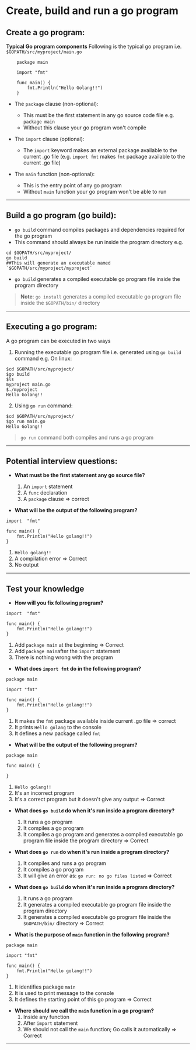 # Create, build and run a go program
## Create a go program:
 
**Typical Go program components**
Following is the typical go program i.e. `$GOPATH/src/myproject/main.go`
```golang 
    package main

    import "fmt"

    func main() {
        fmt.Println("Hello Golang!!")
    }
```
* The `package` clause (non-optional):  
    * This must be the first statement in any go source code file e.g. `package main`
    * Without this clause your go program won't compile

* The `import` clause (optional):
    * The `import` keyword makes an external package available to the current .go file (e.g. `import fmt` makes `fmt` package available to the current .go file)

* The `main` function (non-optional):
    * This is the entry point of any go program
    * Without `main` function your go program won't be able to run
***

## Build a go program (go build):
* `go build` command compiles packages and dependencies required for the go program
* This command should always be run inside the program directory 
e.g.
```shell
cd $GOPATH/src/myproject/
go build
##This will generate an executable named `$GOPATH/src/myproject/myproject` 
``` 
* `go build` generates a compiled executable go program file inside the program directory

> **Note**: `go install` generates a compiled executable go program file inside the `$GOPATH/bin/` directory
***
## Executing a go program:
A go program can be executed in two ways
1. Running the executable go program file i.e. generated using `go build` command
e.g. On linux:
```shell
$cd $GOPATH/src/myproject/
$go build
$ls
myproject main.go
$./myproject 
Hello Golang!!

```
2. Using `go run` command:  
```shell
$cd $GOPATH/src/myproject/
$go run main.go 
Hello Golang!!
```
> `go run` command both compiles and runs a go program
***

## Potential interview questions:
* **What must be the first statement any go source file?**
    1. An `import` statement
    2. A `func` declaration
    3. A `package` clause => correct

* **What will be the output of the following program?** 
```golang
import  "fmt"

func main() {
    fmt.Println("Hello golang!!")
}
```
   1. `Hello golang!!`
   2. A compilation error => Correct
   3. No output

***
## Test your knowledge
* **How will you fix following program?** 
```golang
import  "fmt"

func main() {
    fmt.Println("Hello golang!!")
}
```
   1. Add `package main` at the beginning => Correct
   2. Add `package main`after the `import` statement
   3. There is nothing wrong with the program

* **What does `import fmt` do in the following program?** 
```golang
package main

import "fmt"

func main() {
    fmt.Println("Hello golang!!")
}
```
   1. It makes the `fmt` package available inside current .go file => correct 
   2. It prints `Hello golang` to the console
   3. It defines a new package called `fmt`

* **What will be the output of the following program?** 
```golang
package main

func main() {

}
```
   1. `Hello golang!!`
   2. It's an incorrect program
   3. It's a correct program but it doesn't give any output => Correct

* **What does `go build` do when it's run inside a program directory?**
    1. It runs a go program
    2. It compiles a go program
    3. It compiles a go program and generates a compiled executable go program file inside the program directory => Correct

* **What does `go run` do when it's run inside a program directory?**
    1. It compiles and runs a go program
    2. It compiles a go program
    3. It will give an error as: `go run: no go files listed` => Correct

* **What does `go build` do when it's run inside a program directory?**
    1. It runs a go program
    2. It generates a compiled executable go program file inside the program directory
    3. It generates a compiled executable go program file inside the `$GOPATH/bin/` directory => Correct

* **What is the purpose of `main` function in the following program?**
```golang
package main

import "fmt"

func main() {
    fmt.Println("Hello golang!!")
}
```
   1. It identifies package `main`
   2. It is used to print message to the console
   3. It defines the starting point of this go program => Correct

* **Where should we call the `main` function in a go program?**
    1. Inside any function
    2. After `import` statement
    3. We should not call the `main` function; Go calls it automatically => Correct
***